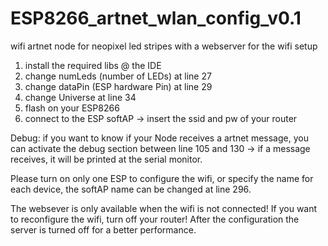 # ESP8266_artnet_wlan_config_v0.1

wifi artnet node for neopixel led stripes
with a webserver for the wifi setup


1. install the required libs @ the IDE
2. change numLeds (number of LEDs) at line 27
3. change dataPin (ESP hardware Pin) at line 29
4. change Universe at line 34
5. flash on your ESP8266
6. connect to the ESP softAP
   -> insert the ssid and pw of your router

Debug:
if you want to know if your Node receives a artnet message,
you can activate the debug section between
line 105 and 130 -> if a message receives,
it will be printed at the serial monitor.

Please turn on only one ESP to configure the wifi,
or specify the name for each device,
the softAP name can be changed at line 296.

The websever is only available when the wifi is not connected!
If you want to reconfigure the wifi, turn off your router!
After the configuration the server is turned off for
a better performance.
